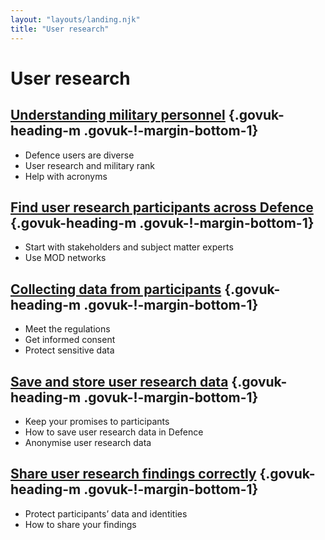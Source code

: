 ```yaml
---
layout: "layouts/landing.njk"
title: "User research"
---
```


# User research

## [Understanding military personnel](/user-research/understanding-military-personnel/) {.govuk-heading-m .govuk-!-margin-bottom-1}

- Defence users are diverse
- User research and military rank
- Help with acronyms

## [Find user research participants across Defence](/user-research/find-user-research-participants-across-defence/) {.govuk-heading-m .govuk-!-margin-bottom-1}

- Start with stakeholders and subject matter experts
- Use MOD networks

## [Collecting data from participants](/user-research/collecting-data-from-participants/) {.govuk-heading-m .govuk-!-margin-bottom-1}

- Meet the regulations
- Get informed consent
- Protect sensitive data

## [Save and store user research data](/user-research/save-and-store-user-research-data/) {.govuk-heading-m .govuk-!-margin-bottom-1}

- Keep your promises to participants
- How to save user research data in Defence
- Anonymise user research data

## [Share user research findings correctly](/user-research/share-user-research-findings-correctly/) {.govuk-heading-m .govuk-!-margin-bottom-1}

- Protect participants’ data and identities
- How to share your findings
